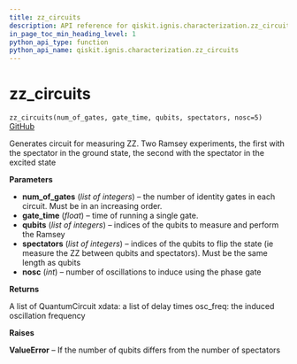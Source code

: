 ```yaml
---
title: zz_circuits
description: API reference for qiskit.ignis.characterization.zz_circuits
in_page_toc_min_heading_level: 1
python_api_type: function
python_api_name: qiskit.ignis.characterization.zz_circuits
---
```


# zz\_circuits

<span id="qiskit.ignis.characterization.zz_circuits" />

`zz_circuits(num_of_gates, gate_time, qubits, spectators, nosc=5)` [GitHub](https://github.com/qiskit-community/qiskit-ignis/tree/stable/0.3/qiskit/ignis/characterization/hamiltonian/circuits.py "view source code")

Generates circuit for measuring ZZ. Two Ramsey experiments, the first with the spectator in the ground state, the second with the spectator in the excited state

**Parameters**

*   **num\_of\_gates** (*list of integers*) – the number of identity gates in each circuit. Must be in an increasing order.
*   **gate\_time** (*float*) – time of running a single gate.
*   **qubits** (*list of integers*) – indices of the qubits to measure and perform the Ramsey
*   **spectators** (*list of integers*) – indices of the qubits to flip the state (ie measure the ZZ between qubits and spectators). Must be the same length as qubits
*   **nosc** (*int*) – number of oscillations to induce using the phase gate

**Returns**

A list of QuantumCircuit xdata: a list of delay times osc\_freq: the induced oscillation frequency

**Raises**

**ValueError** – If the number of qubits differs from the number of spectators

